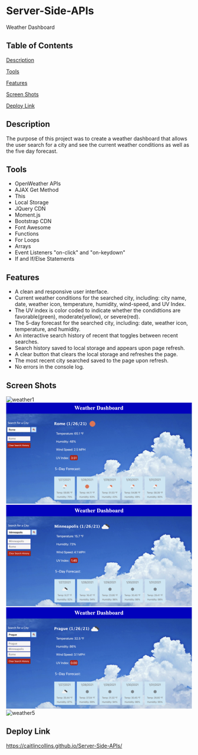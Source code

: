 # Server-Side-APIs
Weather Dashboard
## Table of Contents

[Description](https://github.com/CaitlinCollins/Server-Side-APIs#description)

[Tools](https://github.com/CaitlinCollins/Server-Side-APIs#Tools)

[Features](https://github.com/CaitlinCollins/Server-Side-APIs#features)

[Screen Shots](https://github.com/CaitlinCollins/Server-Side-APIs#screen-shots)

[Deploy Link](https://github.com/CaitlinCollinsServer-Side-APIs#deploy-link)

## Description

The purpose of this project was to create a weather dashboard that allows the user search for a city and see the current weather conditions as well as the five day forecast. 
## Tools

- OpenWeather APIs
- AJAX Get Method
- This
- Local Storage
- JQuery CDN
- Moment.js
- Bootstrap CDN
- Font Awesome
- Functions
- For Loops
- Arrays
- Event Listeners "on-click" and "on-keydown"
- If and If/Else Statements

## Features

- A clean and responsive user interface.
- Current weather conditions for the searched city, including: city name, date, weather icon, temperature, humidity, wind-speed, and UV Index.
- The UV index is color coded to indicate whether the condidtions are favorable(green), moderate(yellow), or severe(red).
- The 5-day forecast for the searched city, including: date, weather icon, temperature, and humidity.
- An interactive search history of recent that toggles between recent searches.
- Search history saved to local storage and appears upon page refresh.
- A clear button that clears the local storage and refreshes the page.
- The most recent city searched saved to the page upon refresh.
- No errors in the console log.

## Screen Shots ## 
![weather1](https://github.com/CaitlinCollins/Server-Side-APIs/blob/main/assets/screenshots/weather1.png)
![weather2](https://github.com/CaitlinCollins/Server-Side-APIs/blob/main/assets/screenshots/weather2.png)
![weather3](https://github.com/CaitlinCollins/Server-Side-APIs/blob/main/assets/screenshots/weather3.png)
![weather4](https://github.com/CaitlinCollins/Server-Side-APIs/blob/main/assets/screenshots/weather4.png)
![weather5](https://github.com/CaitlinCollins/Server-Side-APIs/blob/main/assets/screenshots/weather5.png)


## Deploy Link ##
https://caitlincollins.github.io/Server-Side-APIs/

